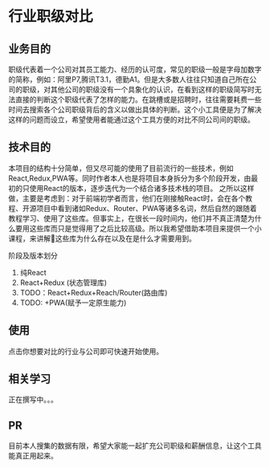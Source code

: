 # 行业职级对比

## 业务目的
职级代表着一个公司对其员工能力、经历的认可度，常见的职级一般是字母加数字的简称，例如：阿里P7,腾讯T3.1，德勤A1。但是大多数人往往只知道自己所在公司的职级，对其他公司的职级没有一个具象化的认识，在看到这样的职级简写时无法直接的判断这个职级代表了怎样的能力。在跳槽或是招聘时，往往需要耗费一些时间去搜索各个公司职级背后的含义以做出具体的判断。这个小工具便是为了解决这样的问题而设立，希望使用者能通过这个工具方便的对比不同公司间的职级。

## 技术目的
本项目的结构十分简单，但又尽可能的使用了目前流行的一些技术，例如React,Redux,PWA等。同时作者本人也是将项目本身拆分为多个阶段开发，由最初的只使用React的版本，逐步迭代为一个结合诸多技术栈的项目。
之所以这样做，主要是考虑到：对于前端初学者而言，他们在刚接触React时，会在各个教程、开源项目中看到诸如Redux、Router、PWA等诸多名词，然后自然的跟随着教程学习、使用了这些库。但事实上，在很长一段时间内，他们并不真正清楚为什么要用这些库而只是觉得用了之后比较高级。所以我希望借助本项目来提供一个小课程，来讲解这些库为什么存在以及在是什么才需要用到。

阶段及版本划分
1. 纯React
2. React+Redux (状态管理库)
3. TODO：React+Redux+Reach/Router(路由库)
4. TODO: +PWA(赋予一定原生能力)

## 使用
点击你想要对比的行业与公司即可快速开始使用。

## 相关学习

正在撰写中。。。

## PR

目前本人搜集的数据有限，希望大家能一起扩充公司职级和薪酬信息，让这个工具能真正用起来。

